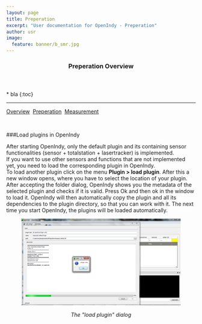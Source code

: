 ```yaml
---
layout: page
title: Preperation
excerpt: "User documentation for OpenIndy - Preperation"
author: usr
image:
  feature: banner/b_smr.jpg
---
```


<section id="table-of-contents" class="toc">
  <header>
    <h3>Preperation Overview</h3>
  </header>
<div id="drawer" markdown="1">
* bla
{:toc} 

</div>
</section><!-- /#table-of-contents -->

---

<a href="/documentation/docu-usr.html" class="btn">Overview</a>&nbsp;&nbsp;<a href="/documentation/docu-usr/preperation.html" class="btn">Preperation</a>&nbsp;&nbsp;<a href="/documentation/docu-usr/measurement.html" class="btn">Measurement</a>&nbsp;&nbsp;

<br>

###Load plugins in OpenIndy

After starting OpenIndy, only the default plugin and its containing sensor functionalities (sensor + totalstation + lasertracker) is implemented.<br>
If you want to use other sensors and functions that are not implemented yet, you need to load the corresponding plugin in OpenIndy.<br>
To load another plugin click on the menu **Plugin > load plugin**. After this a new window opens, where you have to select the location of your plugin. After accepting the folder dialog, OpenIndy shows you the metadata of the selected plugin and checks if it is valid. Press Ok and then ok in the window to load it. OpenIndy will then automatically copy the plugin and all its dependencies to the plugin directory, so that you can work with it.
The next time you start OpenIndy, the plugins will be loaded automatically.
<figure >
	<a href="../images/usr/loadPlugin.png"><img src="/documentation/images/usr/loadPlugin.png"></a>
	<p align="middle"><i>The "load plugin" dialog</i></p>
</figure>
